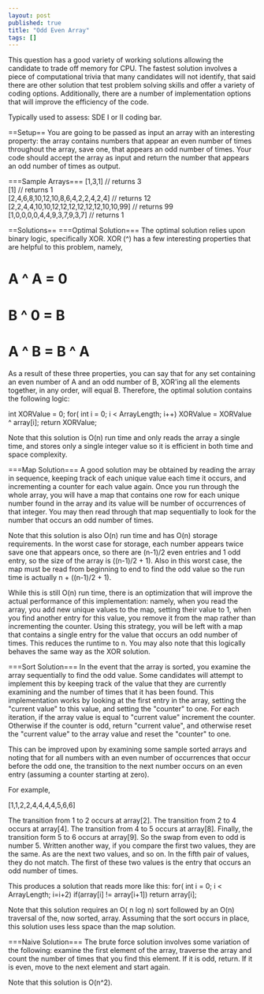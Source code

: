 ```yaml
---
layout: post
published: true
title: "Odd Even Array"
tags: []
---
```


This question has a good variety of working solutions allowing the candidate to trade off memory for CPU. The fastest solution involves a piece of computational trivia that many candidates will not identify, that said there are other solution that test problem solving skills and offer a variety of coding options.  Additionally, there are a number of implementation options that will improve the efficiency of the code.

Typically used to assess: SDE I or II coding bar.

==Setup==
You are going to be passed as input an array with an interesting property: the array contains numbers that appear an even number of times throughout the array, save one, that appears an odd number of times.  Your code should accept the array as input and return the number that appears an odd number of times as output.

===Sample Arrays===
[1,3,1] // returns 3<br/>
[1] // returns 1<br/>
[2,4,6,8,10,12,10,8,6,4,2,2,4,2,4] // returns 12<br/>
[2,2,4,4,10,10,12,12,12,12,12,12,10,10,99] // returns 99<br/>
[1,0,0,0,0,4,4,9,3,7,9,3,7] // returns 1<br/>

==Solutions==
===Optimal Solution===
The optimal solution relies upon binary logic, specifically XOR.  XOR (^) has a few interesting properties that are helpful to this problem, namely,
# A ^ A = 0
# B ^ 0 = B
# A ^ B = B ^ A

As  a result of these three properties, you can say that for any set containing an even number of A and an odd number of B, XOR'ing all the elements together, in any order, will equal B.  Therefore, the optimal solution contains the following logic:

<source lang="cpp">
int XORValue = 0;
for( int i = 0; i < ArrayLength; i++)
    XORValue = XORValue ^ array[i];
return XORValue;
</source>

Note that this solution is O(n) run time and only reads the array a single time, and stores only a single integer value so it is efficient in both time and space complexity.

===Map Solution===
A good solution may be obtained by reading the array in sequence, keeping track of each unique value each time it occurs, and incrementing a counter for each value again.  Once you run through the whole array, you will have a map that contains one row for each unique number found in the array and its value will be number of occurrences of that integer.  You may then read through that map sequentially to look for the number that occurs an odd number of times.

Note that this solution is also O(n) run time and has O(n) storage requirements.  In the worst case for storage, each number appears twice save one that appears once, so there are (n-1)/2 even entries and 1 odd entry, so the size of the array is ((n-1)/2 + 1).  Also in this worst case, the map must be read from beginning to end to find the odd value so the run time is actually n + ((n-1)/2 + 1).

While this is still O(n) run time, there is an optimization that will improve the actual performance of this implementation: namely, when you read the array, you add new unique values to the map, setting their value to 1, when you find another entry for this value, you remove it from the map rather than incrementing the counter.  Using this strategy, you will be left with a map that contains a single entry for the value that occurs an odd number of times.  This reduces the runtime to n.  You may also note that this logically behaves the same way as the XOR solution.

===Sort Solution===
In the event that the array is sorted, you examine the array sequentially to find the odd value.  Some candidates will attempt to implement this by keeping track of the value that they are currently examining and the number of times that it has been found.  This implementation works by looking at the first entry in the array, setting the "current value" to this value, and setting the "counter" to one.  For each iteration, if the array value is equal to "current value" increment the counter.  Otherwise if the counter is odd, return "current value", and otherwise reset the "current value" to the array value and reset the "counter" to one.

This can be improved upon by examining some sample sorted arrays and noting that for all numbers with an even number of occurrences that occur before the odd one, the transition to the next number occurs on an even entry (assuming a counter starting at zero).

For example,

[1,1,2,2,4,4,4,4,5,6,6]

The transition from 1 to 2 occurs at array[2]. The transition from 2 to 4 occurs at array[4].  The transition from 4 to 5 occurs at array[8].  Finally, the transition form 5 to 6 occurs at array[9].  So the swap from even to odd is number 5. Written another way, if you compare the first two values, they are the same.  As are the next two values, and so on.  In the fifth pair of values, they do not match.  The first of these two values is the entry that occurs an odd number of times.

This produces a solution that reads more like this:
<source lang="cpp">
for( int i = 0; i < ArrayLength; i=i+2)
    if(array[i] != array[i+1])
        return array[i];
</source>

Note that this solution requires an O( n log n) sort followed by an O(n) traversal of the, now sorted, array.  Assuming that the sort occurs in place, this solution uses less space than the map solution.

===Naive Solution===
The brute force solution involves some variation of the following: examine the first element of the array, traverse the array and count the number of times that you find this element.  If it is odd, return.  If it is even, move to the next element and start again.

Note that this solution is O(n^2).
